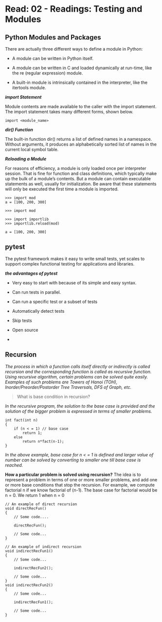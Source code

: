 # Read: 02 - Readings: Testing and Modules



## Python Modules and Packages


There are actually three different ways to define a module in Python:
  
  * A module can be written in Python itself.
  
  * A module can be written in C and loaded dynamically at run-time, like the re (regular expression)        module.
  
  * A built-in module is intrinsically contained in the interpreter, like the itertools module.
  
  ***import Statement***

 Module contents are made available to the caller with the import statement. The import statement takes        many different forms, shown below.
 
 
 ```
 import <module_name>
 ```
 ***dir() Function***

  The built-in function dir() returns a list of defined names in a namespace. Without arguments, it produces an alphabetically sorted list of names in the current local symbol table.

  

***Reloading a Module***

  For reasons of efficiency, a module is only loaded once per interpreter session. That is fine for function and class definitions, which typically make up the bulk of a module’s contents. But a module can contain executable statements as well, usually for initialization. Be aware that these statements will only be executed the first time a module is imported.
  ```
  >>> import mod
  a = [100, 200, 300]

  >>> import mod

  >>> import importlib
  >>> importlib.reload(mod)

  a = [100, 200, 300]
  ```
  ## pytest
  The pytest framework makes it easy to write small tests, yet scales to support complex functional testing for applications and libraries.

 ***the advantages of pytest***

  * Very easy to start with because of its simple and easy syntax.

  * Can run tests in parallel.

  * Can run a specific test or a subset of tests

  * Automatically detect tests

  * Skip tests

  * Open source
  * 
## Recursion
*The process in which a function calls itself directly or indirectly is called recursion and the corresponding function is called as recursive function. Using recursive algorithm, certain problems can be solved quite easily. Examples of such problems are Towers of Hanoi (TOH), Inorder/Preorder/Postorder Tree Traversals, DFS of Graph, etc.*

> What is base condition in recursion?

*In the recursive program, the solution to the base case is provided and the solution of the bigger problem is expressed in terms of smaller problems.*

```
int fact(int n)
{
    if (n < = 1) // base case
        return 1;
    else    
        return n*fact(n-1);    
}
```
*In the above example, base case for n < = 1 is defined and larger value of number can be solved by converting to smaller one till base case is reached.*

**How a particular problem is solved using recursion?** The idea is to represent a problem in terms of one or more smaller problems, and add one or more base conditions that stop the recursion. For example, we compute factorial n if we know factorial of (n-1). The base case for factorial would be n = 0. We return 1 when n = 0

```
// An example of direct recursion
void directRecFun()
{
    // Some code....

    directRecFun();

    // Some code...
}

// An example of indirect recursion
void indirectRecFun1()
{
    // Some code...

    indirectRecFun2();

    // Some code...
}
void indirectRecFun2()
{
    // Some code...

    indirectRecFun1();

    // Some code...
}

```
